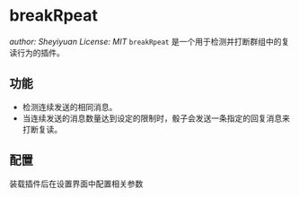 # breakRpeat
*author: Sheyiyuan*
*License: MIT*
`breakRpeat` 是一个用于检测并打断群组中的复读行为的插件。

## 功能

- 检测连续发送的相同消息。
- 当连续发送的消息数量达到设定的限制时，骰子会发送一条指定的回复消息来打断复读。

## 配置

装载插件后在设置界面中配置相关参数